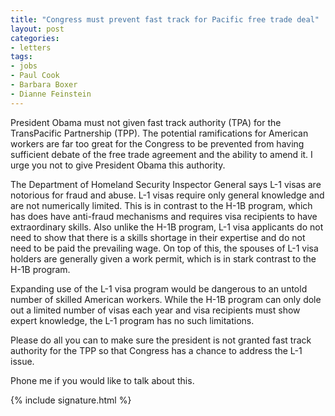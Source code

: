 ```yaml
---
title: "Congress must prevent fast track for Pacific free trade deal"
layout: post
categories:
- letters
tags:
- jobs
- Paul Cook
- Barbara Boxer
- Dianne Feinstein
---
```


President Obama must not given fast track authority (TPA) for the TransPacific Partnership (TPP). The potential ramifications for American workers are far too great for the Congress to be prevented from having sufficient debate of the free trade agreement and the ability to amend it. I urge you not to give President Obama this authority.

The Department of Homeland Security Inspector General says L-1 visas are notorious for fraud and abuse. L-1 visas require only general knowledge and are not numerically limited. This is in contrast to the H-1B program, which has does have anti-fraud mechanisms and requires visa recipients to have extraordinary skills. Also unlike the H-1B program, L-1 visa applicants do not need to show that there is a skills shortage in their expertise and do not need to be paid the prevailing wage. On top of this, the spouses of L-1 visa holders are generally given a work permit, which is in stark contrast to the H-1B program.

Expanding use of the L-1 visa program would be dangerous to an untold number of skilled American workers. While the H-1B program can only dole out a limited number of visas each year and visa recipients must show expert knowledge, the L-1 program has no such limitations.

Please do all you can to make sure the president is not granted fast track authority for the TPP so that Congress has a chance to address the L-1 issue.

Phone me if you would like to talk about this.

{% include signature.html %}
